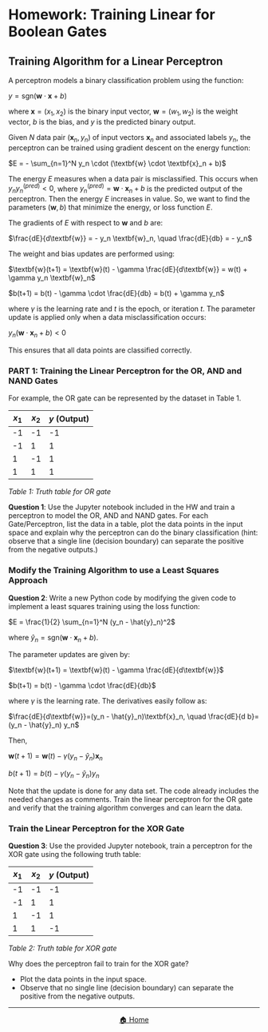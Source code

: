 # Homework: Training Linear for Boolean Gates

## Training Algorithm for a Linear Perceptron

A perceptron models a binary classification problem using the function:

$y = \text{sgn}(\textbf{w} \cdot \textbf{x} + b)$

where $\textbf{x}=(x_1,x_2)$ is the binary input vector, $\textbf{w}=(w_1,w_2)$ is the weight vector, $b$ is the bias, and $y$ is the predicted binary output.

Given $N$ data pair $(\textbf{x}_n, y_n)$ of input vectors $\textbf{x}_n$ and associated labels $y_n$, the perceptron can be trained using gradient descent on the energy function:

$E = - \sum_{n=1}^N y_n \cdot (\textbf{w} \cdot \textbf{x}_n + b)$

The energy $E$ measures when a data pair is misclassified. This occurs when $y_n y_n^{(pred)}<0$, where $y_n^{(pred)}=\textbf{w} \cdot \textbf{x}_n + b$ is the predicted output of the perceptron. Then the energy $E$ increases in value. So, we want to find the parameters $(\textbf{w},b)$ that minimize the energy, or loss function $E$.

The gradients of $E$ with respect to $\textbf{w}$ and $b$ are:

$\frac{dE}{d\textbf{w}} = - y_n \textbf{w}_n, \quad \frac{dE}{db} = - y_n$

The weight and bias updates are performed using:

$\textbf{w}(t+1) = \textbf{w}(t) - \gamma \frac{dE}{d\textbf{w}} = w(t) + \gamma y_n \textbf{w}_n$

$b(t+1) = b(t) - \gamma \cdot \frac{dE}{db} = b(t) + \gamma y_n$

where $\gamma$ is the learning rate and $t$ is the epoch, or iteration $t$. The parameter update is applied only when a data misclassification occurs:

$y_n (\textbf{w} \cdot \textbf{x}_n + b) < 0$

This ensures that all data points are classified correctly.

### PART 1: Training the Linear Perceptron for the OR, AND and NAND Gates

For example, the OR gate can be represented by the dataset in Table 1.

| $x_1$ | $x_2$ | $y$ (Output) |
|-------|-------|--------------|
| -1    | -1    | -1           |
| -1    |  1    |  1           |
|  1    | -1    |  1           |
|  1    |  1    |  1           |

*Table 1: Truth table for OR gate*

**Question 1**: Use the Jupyter notebook included in the HW and train a perceptron to model the OR, AND and NAND gates. For each Gate/Perceptron, list the data in a table, plot the data points in the input space and explain why the perceptron can do the binary classification (hint: observe that a single line (decision boundary) can separate the positive from the negative outputs.)

### Modify the Training Algorithm to use a Least Squares Approach

**Question 2**: Write a new Python code by modifying the given code to implement a least squares training using the loss function:

$E = \frac{1}{2} \sum_{n=1}^N (y_n - \hat{y}_n)^2$

where $\hat{y}_n = \text{sgn}(\textbf{w} \cdot \textbf{x}_n + b)$.

The parameter updates are given by:

$\textbf{w}(t+1) = \textbf{w}(t) - \gamma \frac{dE}{d\textbf{w}}$

$b(t+1) = b(t) - \gamma \cdot \frac{dE}{db}$

where $\gamma$ is the learning rate. The derivatives easily follow as:

$\frac{dE}{d\textbf{w}}=(y_n - \hat{y}_n)\textbf{x}_n, \quad \frac{dE}{d b}=(y_n - \hat{y}_n) y_n$

Then,

$\textbf{w}(t+1) = \textbf{w}(t) - \gamma (y_n - \hat{y}_n)\textbf{x}_n$

$b(t+1) = b(t) - \gamma (y_n - \hat{y}_n) y_n$

Note that the update is done for any data set. The code already includes the needed changes as comments. Train the linear perceptron for the OR gate and verify that the training algorithm converges and can learn the data.

### Train the Linear Perceptron for the XOR Gate

**Question 3**: Use the provided Jupyter notebook, train a perceptron for the XOR gate using the following truth table:

| $x_1$ | $x_2$ | $y$ (Output) |
|-------|-------|--------------|
| -1    | -1    | -1           |
| -1    |  1    |  1           |
|  1    | -1    |  1           |
|  1    |  1    | -1           |

*Table 2: Truth table for XOR gate*

Why does the perceptron fail to train for the XOR gate?

- Plot the data points in the input space.
- Observe that no single line (decision boundary) can separate the positive from the negative outputs.

---

<div align="center">
   
[🏠 Home](/README.md)

</div>
